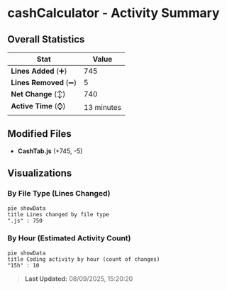 # cashCalculator - Activity Summary 

## Overall Statistics

| Stat                   | Value                                                             |
| ---------------------- | ----------------------------------------------------------------- |
| **Lines Added** (➕)   | 745                                          |
| **Lines Removed** (➖) | 5                                        |
| **Net Change** (↕)    | 740                |
| **Active Time** (⌚)   | 13 minutes |


## Modified Files
- **CashTab.js** (+745, -5)

## Visualizations

### By File Type (Lines Changed)

```mermaid
pie showData
title Lines changed by file type
".js" : 750
```

### By Hour (Estimated Activity Count)

```mermaid
pie showData
title Coding activity by hour (count of changes)
"15h" : 10
```


> **Last Updated:** 08/09/2025, 15:20:20